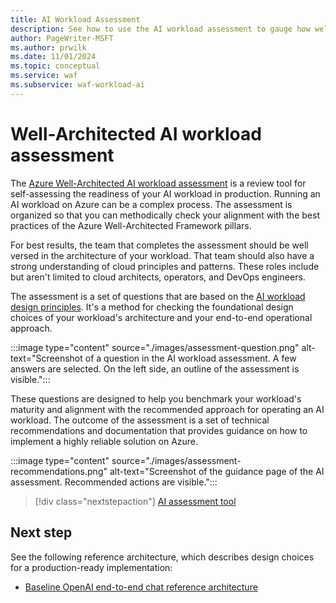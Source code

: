 ```yaml
---
title: AI Workload Assessment
description: See how to use the AI workload assessment to gauge how well your workload aligns with the best practices of the Azure Well-Architected Framework pillars.
author: PageWriter-MSFT
ms.author: prwilk
ms.date: 11/01/2024
ms.topic: conceptual
ms.service: waf
ms.subservice: waf-workload-ai
---
```


# Well-Architected AI workload assessment

The [Azure Well-Architected AI workload assessment]() is a review tool for self-assessing the readiness of your AI workload in production. Running an AI workload on Azure can be a complex process. The assessment is organized so that you can methodically check your alignment with the best practices of the Azure Well-Architected Framework pillars.

For best results, the team that completes the assessment should be well versed in the architecture of your workload. That team should also have a strong understanding of cloud principles and patterns. These roles include but aren't limited to cloud architects, operators, and DevOps engineers.

The assessment is a set of questions that are based on the [AI workload design principles](./design-principles.md). It's a method for checking the foundational design choices of your workload's architecture and your end-to-end operational approach.

:::image type="content" source="./images/assessment-question.png" alt-text="Screenshot of a question in the AI workload assessment. A few answers are selected. On the left side, an outline of the assessment is visible.":::

These questions are designed to help you benchmark your workload's maturity and alignment with the recommended approach for operating an AI workload. The outcome of the assessment is a set of technical recommendations and documentation that provides guidance on how to implement a highly reliable solution on Azure.

:::image type="content" source="./images/assessment-recommendations.png" alt-text="Screenshot of the guidance page of the AI assessment. Recommended actions are visible.":::

> [!div class="nextstepaction"]
> [AI assessment tool](/assessments/1ef67c4e-b8d1-4193-b850-d192089ae33d)

## Next step

See the following reference architecture, which describes design choices for a production-ready implementation:

- [Baseline OpenAI end-to-end chat reference architecture](/azure/architecture/ai-ml/architecture/baseline-openai-e2e-chat)